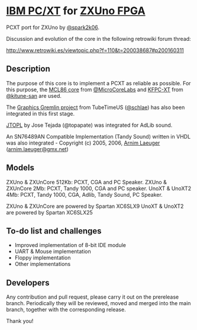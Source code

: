 # [IBM PC/XT](https://en.wikipedia.org/wiki/IBM_Personal_Computer_XT) for [ZXUno FPGA](https://zxuno.speccy.org/)

PCXT port for ZXUno by [@spark2k06](https://github.com/spark2k06/).

Discussion and evolution of the core in the following retrowiki forum thread:

http://www.retrowiki.es/viewtopic.php?f=110&t=200038687#p200160311

## Description

The purpose of this core is to implement a PCXT as reliable as possible. For this purpose, the [MCL86 core](https://github.com/MicroCoreLabs/Projects/tree/master/MCL86) from [@MicroCoreLabs](https://github.com/MicroCoreLabs/) and [KFPC-XT](https://github.com/kitune-san/KFPC-XT) from [@kitune-san](https://github.com/kitune-san) are used.

The [Graphics Gremlin project](https://github.com/schlae/graphics-gremlin) from TubeTimeUS ([@schlae](https://github.com/schlae)) has also been integrated in this first stage.

[JTOPL](https://github.com/jotego/jtopl) by Jose Tejada (@topapate) was integrated for AdLib sound.

An SN76489AN Compatible Implementation (Tandy Sound) written in VHDL was also integrated - Copyright (c) 2005, 2006, [Arnim Laeuger](https://github.com/devsaurus) (arnim.laeuger@gmx.net)

## Models

ZXUno & ZXUnCore 512Kb: PCXT, CGA and PC Speaker.
ZXUno & ZXUnCore 2Mb: PCXT, Tandy 1000, CGA and PC speaker.
UnoXT & UnoXT2 4Mb: PCXT, Tandy 1000, CGA, Adlib, Tandy Sound, PC Speaker.

ZXUno & ZXUnCore are powered by Spartan XC6SLX9
UnoXT & UnoXT2 are powered by Spartan XC6SLX25

## To-do list and challenges

* Improved implementation of 8-bit IDE module
* UART & Mouse implementation
* Floppy implementation
* Other implementations

## Developers

Any contribution and pull request, please carry it out on the prerelease branch. Periodically they will be reviewed, moved and merged into the main branch, together with the corresponding release.

Thank you!
